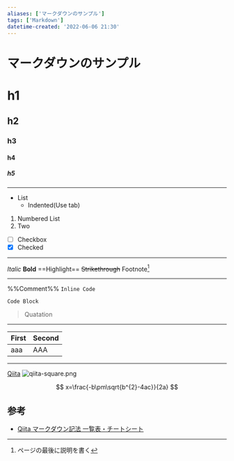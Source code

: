 ```yaml
---
aliases: ['マークダウンのサンプル']
tags: ['Markdown']
datetime-created: '2022-06-06 21:30'
---
```

# マークダウンのサンプル
# h1
## h2
### h3
#### h4
##### h5

---
- List
	- Indented(Use tab)
1. Numbered List
2. Two
- [ ] Checkbox
- [x] Checked

***
*Italic*
**Bold**
==Highlight==
~~Strikethrough~~
Footnote[^1]

---
%%Comment%%
`Inline Code`
 ```
 Code Block
```
> Quatation

---
| First | Second |
| --- | --- |
| aaa | AAA |

---
[Qiita](http://qiita.com/)
![qiita-square.png](https://qiita-image-store.s3.amazonaws.com/0/126861/90386757-fd96-8ba6-3477-485669713c55.png "qiita-square")

$$ x=\frac{-b\pm\sqrt{b^{2}-4ac}}{2a} $$
## 参考
- [Qiita マークダウン記法 一覧表・チートシート](https://qiita.com/kamorits/items/6f342da395ad57468ae3)

[^1]: ページの最後に説明を書く





